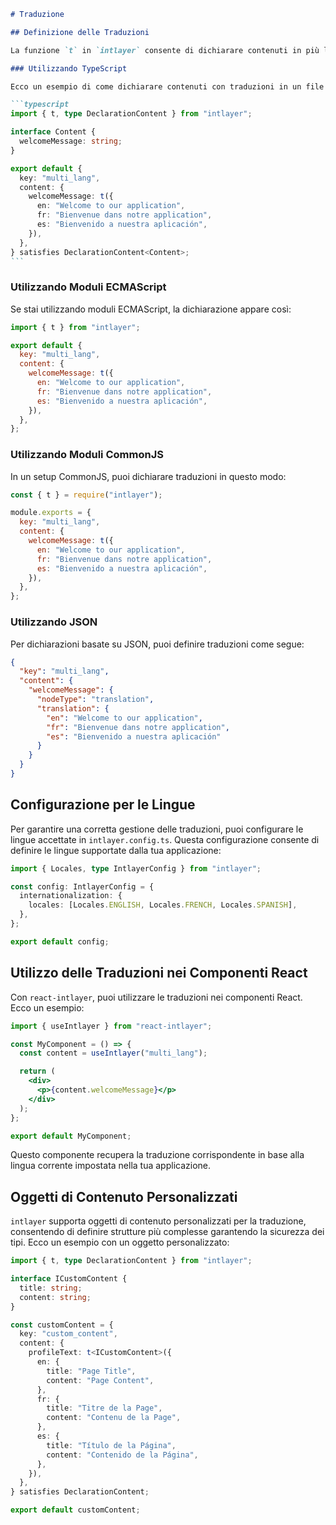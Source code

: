 ````markdown
# Traduzione

## Definizione delle Traduzioni

La funzione `t` in `intlayer` consente di dichiarare contenuti in più lingue. Questa funzione garantisce la sicurezza dei tipi, sollevando un errore se mancano traduzioni, utile in ambienti TypeScript.

### Utilizzando TypeScript

Ecco un esempio di come dichiarare contenuti con traduzioni in un file TypeScript:

```typescript
import { t, type DeclarationContent } from "intlayer";

interface Content {
  welcomeMessage: string;
}

export default {
  key: "multi_lang",
  content: {
    welcomeMessage: t({
      en: "Welcome to our application",
      fr: "Bienvenue dans notre application",
      es: "Bienvenido a nuestra aplicación",
    }),
  },
} satisfies DeclarationContent<Content>;
```
````

### Utilizzando Moduli ECMAScript

Se stai utilizzando moduli ECMAScript, la dichiarazione appare così:

```javascript
import { t } from "intlayer";

export default {
  key: "multi_lang",
  content: {
    welcomeMessage: t({
      en: "Welcome to our application",
      fr: "Bienvenue dans notre application",
      es: "Bienvenido a nuestra aplicación",
    }),
  },
};
```

### Utilizzando Moduli CommonJS

In un setup CommonJS, puoi dichiarare traduzioni in questo modo:

```javascript
const { t } = require("intlayer");

module.exports = {
  key: "multi_lang",
  content: {
    welcomeMessage: t({
      en: "Welcome to our application",
      fr: "Bienvenue dans notre application",
      es: "Bienvenido a nuestra aplicación",
    }),
  },
};
```

### Utilizzando JSON

Per dichiarazioni basate su JSON, puoi definire traduzioni come segue:

```json
{
  "key": "multi_lang",
  "content": {
    "welcomeMessage": {
      "nodeType": "translation",
      "translation": {
        "en": "Welcome to our application",
        "fr": "Bienvenue dans notre application",
        "es": "Bienvenido a nuestra aplicación"
      }
    }
  }
}
```

## Configurazione per le Lingue

Per garantire una corretta gestione delle traduzioni, puoi configurare le lingue accettate in `intlayer.config.ts`. Questa configurazione consente di definire le lingue supportate dalla tua applicazione:

```typescript
import { Locales, type IntlayerConfig } from "intlayer";

const config: IntlayerConfig = {
  internationalization: {
    locales: [Locales.ENGLISH, Locales.FRENCH, Locales.SPANISH],
  },
};

export default config;
```

## Utilizzo delle Traduzioni nei Componenti React

Con `react-intlayer`, puoi utilizzare le traduzioni nei componenti React. Ecco un esempio:

```jsx
import { useIntlayer } from "react-intlayer";

const MyComponent = () => {
  const content = useIntlayer("multi_lang");

  return (
    <div>
      <p>{content.welcomeMessage}</p>
    </div>
  );
};

export default MyComponent;
```

Questo componente recupera la traduzione corrispondente in base alla lingua corrente impostata nella tua applicazione.

## Oggetti di Contenuto Personalizzati

`intlayer` supporta oggetti di contenuto personalizzati per la traduzione, consentendo di definire strutture più complesse garantendo la sicurezza dei tipi. Ecco un esempio con un oggetto personalizzato:

```typescript
import { t, type DeclarationContent } from "intlayer";

interface ICustomContent {
  title: string;
  content: string;
}

const customContent = {
  key: "custom_content",
  content: {
    profileText: t<ICustomContent>({
      en: {
        title: "Page Title",
        content: "Page Content",
      },
      fr: {
        title: "Titre de la Page",
        content: "Contenu de la Page",
      },
      es: {
        title: "Título de la Página",
        content: "Contenido de la Página",
      },
    }),
  },
} satisfies DeclarationContent;

export default customContent;
```
